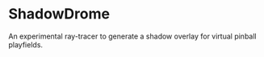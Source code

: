 # ShadowDrome
An experimental ray-tracer to generate a shadow overlay for virtual pinball playfields.
